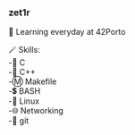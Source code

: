 ### zet1r
🧩 Learning everyday at 42Porto  
  
🪄 Skills:  
-🔹 C  
-🔷 C++  
-Ⓜ️ Makefile  
-💲 BASH  
-🐧 Linux  
-🌐 Networking  
-🔶 git  
<!--
**zetir/zetir** is a ✨ _special_ ✨ repository because its `README.md` (this file) appears on your GitHub profile.

Here are some ideas to get you started:

- 🔭 I’m currently working on ...
- 🌱 I’m currently learning ...
- 👯 I’m looking to collaborate on ...
- 🤔 I’m looking for help with ...
- 💬 Ask me about ...
- 📫 How to reach me: ...
- 😄 Pronouns: ...
- ⚡ Fun fact: ...
-->
